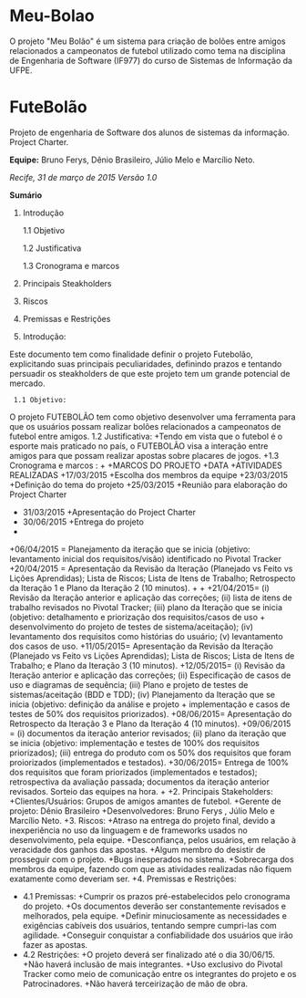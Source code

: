 # Meu-Bolao
O projeto "Meu Bolão" é um sistema para criação de bolões entre amigos relacionados a campeonatos de futebol utilizado como tema na disciplina de Engenharia de Software (IF977) do curso de Sistemas de Informação da UFPE. 

# **FuteBolão**

Projeto de engenharia de Software dos alunos de sistemas da informação. Project Charter.

__Equipe:__ Bruno Ferys, Dênio Brasileiro, Júlio Melo e Marcílio Neto.


_Recife, 31 de março de 2015_
_Versão 1.0_

**Sumário**

1. Introdução

    1.1 Objetivo
    
    1.2 Justificativa
    
    1.3 Cronograma e marcos
    
2. Principais Steakholders

3. Riscos

4. Premissas e Restrições



1. Introdução:

Este documento tem como finalidade definir o projeto Futebolão, explicitando suas principais peculiaridades, definindo prazos e tentando persuadir os steakholders de que este projeto tem um grande potencial de mercado.


     1.1 Objetivo:
O projeto FUTEBOLÃO tem como objetivo desenvolver uma ferramenta para que os usuários possam realizar bolões  relacionados a campeonatos de futebol entre amigos.
        1.2 Justificativa: 
+Tendo em vista que o futebol é o esporte mais praticado no país, o FUTEBOLÃO visa a interação entre amigos para que possam realizar apostas sobre placares de jogos.
+1.3 Cronograma e marcos : 
+
+MARCOS DO PROJETO
+DATA
+ATIVIDADES REALIZADAS
+17/03/2015
+Escolha dos membros da equipe
+23/03/2015
+Definição do tema do projeto
+25/03/2015
+Reunião para elaboração do Project Charter
+    31/03/2015
+Apresentação do Project Charter
+    30/06/2015
+Entrega do projeto
+
+06/04/2015 = Planejamento da iteração que se inicia (objetivo: levantamento inicial dos requisitos/visão) identificado no Pivotal Tracker
+20/04/2015 = Apresentação da Revisão da Iteração (Planejado vs Feito vs Lições Aprendidas); Lista de Riscos; Lista de Itens de Trabalho; Retrospecto da Iteração 1 e Plano da Iteração 2 (10 minutos).
+
+
+21/04/2015= (i) Revisão da Iteração anterior e aplicação das correções; (ii) lista de itens de trabalho revisados no Pivotal Tracker; (iii) plano da Iteração que se inicia (objetivo: detalhamento e priorização dos requisitos/casos de uso + desenvolvimento do projeto de testes de sistema/aceitação); (iv) levantamento dos requisitos como histórias do usuário; (v) levantamento dos casos de uso.
+11/05/2015= Apresentação da Revisão da Iteração (Planejado vs Feito vs Lições Aprendidas); Lista de Riscos; Lista de Itens de Trabalho; e Plano da Iteração 3 (10 minutos).
+12/05/2015= (i) Revisão da Iteração anterior e aplicação das correções; (ii) Especificação de casos de uso e diagramas de sequência; (iii) Plano e projeto de testes de sistemas/aceitação (BDD e TDD); (iv) Planejamento da Iteração que se inicia (objetivo: definição da análise e projeto + implementação e casos de testes de 50% dos requisitos priorizados).
+08/06/2015= Apresentação do Retrospecto da Iteração 3 e Plano da Iteração 4 (10 minutos).
+09/06/2015 = (i) documentos da iteração anterior revisados; (ii) plano da iteração que se inicia (objetivo: implementação e testes de 100% dos requisitos priorizados); (iii) entrega do produto com os 50% dos requisitos que foram proiorizados (implementados e testados).
+30/06/2015= Entrega de 100% dos requisitos que foram priorizados (implementados e testados); retrospectiva da avaliação passada; documentos da iteração anterior revisados. Sorteio das equipes na hora.
+
+2. Principais Stakeholders:
+Clientes/Usuários: Grupos de amigos amantes de futebol.
+Gerente de projeto: Dênio Brasileiro
+Desenvolvedores: Bruno Ferys , Júlio Melo e Marcílio Neto.
+3. Riscos:
+Atraso na entrega do projeto final, devido a inexperiência no uso da linguagem e de frameworks usados  no desenvolvimento, pela equipe.
+Desconfiança, pelos usuários, em relação à veracidade dos ganhos das apostas.
+Algum membro do desistir de prosseguir com o projeto.
+Bugs inesperados no sistema.
+Sobrecarga dos membros da equipe, fazendo com que as atividades realizadas não fiquem exatamente como deveriam ser.
+4. Premissas e Restrições:
+	4.1 Premissas:
+Cumprir os prazos pré-estabelecidos pelo cronograma do projeto.
+Os documentos deverão ser constantemente revisados e melhorados, pela equipe.
+Definir minuciosamente as necessidades e exigências cabíveis dos usuários, tentando sempre cumpri-las com agilidade.
+Conseguir conquistar a confiabilidade dos usuários que irão fazer as apostas.
+	4.2 Restrições:
+O projeto deverá ser finalizado até o dia 30/06/15.
+Não haverá inclusão de mais integrantes.
+Uso exclusivo do Pivotal Tracker como meio de comunicação entre os integrantes do projeto e os Patrocinadores.
+Não haverá terceirização de mão de obra.
